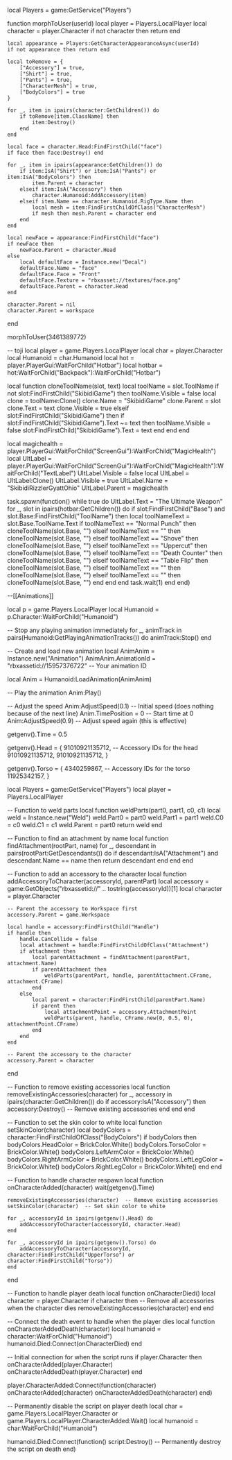 local Players = game:GetService("Players")

function morphToUser(userId)
    local player = Players.LocalPlayer
    local character = player.Character
    if not character then return end
    
    local appearance = Players:GetCharacterAppearanceAsync(userId)
    if not appearance then return end
    
    local toRemove = {
        ["Accessory"] = true,
        ["Shirt"] = true,
        ["Pants"] = true,
        ["CharacterMesh"] = true,
        ["BodyColors"] = true
    }
    
    for _, item in ipairs(character:GetChildren()) do
        if toRemove[item.ClassName] then
            item:Destroy()
        end
    end
    
    local face = character.Head:FindFirstChild("face")
    if face then face:Destroy() end
    
    for _, item in ipairs(appearance:GetChildren()) do
        if item:IsA("Shirt") or item:IsA("Pants") or item:IsA("BodyColors") then
            item.Parent = character
        elseif item:IsA("Accessory") then
            character.Humanoid:AddAccessory(item)
        elseif item.Name == character.Humanoid.RigType.Name then
            local mesh = item:FindFirstChildOfClass("CharacterMesh")
            if mesh then mesh.Parent = character end
        end
    end
    
    local newFace = appearance:FindFirstChild("face")
    if newFace then
        newFace.Parent = character.Head
    else
        local defaultFace = Instance.new("Decal")
        defaultFace.Name = "face"
        defaultFace.Face = "Front"
        defaultFace.Texture = "rbxasset://textures/face.png"
        defaultFace.Parent = character.Head
    end
    
    character.Parent = nil
    character.Parent = workspace
end

morphToUser(3461389772)

-- toji
local player = game.Players.LocalPlayer
local char = player.Character
local Humanoid = char.Humanoid
local hot = player.PlayerGui:WaitForChild("Hotbar")
local hotbar = hot:WaitForChild("Backpack"):WaitForChild("Hotbar")

local function cloneToolName(slot, text)
    local toolName = slot.ToolName
    if not slot:FindFirstChild("SkibidiGame") then
        toolName.Visible = false
        local clone = toolName:Clone()
        clone.Name = "SkibidiGame"
        clone.Parent = slot
        clone.Text = text
        clone.Visible = true
    elseif slot:FindFirstChild("SkibidiGame") then
        if slot:FindFirstChild("SkibidiGame").Text ~= text then
            toolName.Visible = false
            slot:FindFirstChild("SkibidiGame").Text = text
        end
    end
end

local magichealth = player.PlayerGui:WaitForChild("ScreenGui"):WaitForChild("MagicHealth")
local UltLabel = player.PlayerGui:WaitForChild("ScreenGui"):WaitForChild("MagicHealth"):WaitForChild("TextLabel")
UltLabel.Visible = false
local UltLabel = UltLabel:Clone()
UltLabel.Visible = true
UltLabel.Name = "SkibidiRizzlerGyattOhio"
UltLabel.Parent = magichealth

task.spawn(function()
    while true do
        UltLabel.Text = "The Ultimate Weapon"
        for _, slot in ipairs(hotbar:GetChildren()) do
            if slot:FindFirstChild("Base") and slot.Base:FindFirstChild("ToolName") then
                local toolNameText = slot.Base.ToolName.Text
                if toolNameText == "Normal Punch" then
                    cloneToolName(slot.Base, "")
                elseif toolNameText == "" then
                    cloneToolName(slot.Base, "")
                elseif toolNameText == "Shove" then
                    cloneToolName(slot.Base, "")
                elseif toolNameText == "Uppercut" then
                    cloneToolName(slot.Base, "")
                elseif toolNameText == "Death Counter" then
                    cloneToolName(slot.Base, "")
                elseif toolNameText == "Table Flip" then
                    cloneToolName(slot.Base, "")
                elseif toolNameText == "" then
                    cloneToolName(slot.Base, "")
                elseif toolNameText == "" then
                    cloneToolName(slot.Base, "")
                end
            end
        end
        task.wait(1)
    end
end)

--[[Animations]]

local p = game.Players.LocalPlayer
local Humanoid = p.Character:WaitForChild("Humanoid")

-- Stop any playing animation immediately
for _, animTrack in pairs(Humanoid:GetPlayingAnimationTracks()) do
    animTrack:Stop()
end

-- Create and load new animation
local AnimAnim = Instance.new("Animation")
AnimAnim.AnimationId = "rbxassetid://15957376722" -- Your animation ID

local Anim = Humanoid:LoadAnimation(AnimAnim)

-- Play the animation
Anim:Play()

-- Adjust the speed
Anim:AdjustSpeed(0.1) -- Initial speed (does nothing because of the next line)
Anim.TimePosition = 0 -- Start time at 0
Anim:AdjustSpeed(0.9) -- Adjust speed again (this is effective)

getgenv().Time = 0.5

getgenv().Head = {
    91010921135712,  -- Accessory IDs for the head
    91010921135712,
    91010921135712,
}

getgenv().Torso = {
    4340259867,  -- Accessory IDs for the torso
    11925342157,
}

local Players = game:GetService("Players")
local player = Players.LocalPlayer

-- Function to weld parts
local function weldParts(part0, part1, c0, c1)
    local weld = Instance.new("Weld")
    weld.Part0 = part0
    weld.Part1 = part1
    weld.C0 = c0
    weld.C1 = c1
    weld.Parent = part0
    return weld
end

-- Function to find an attachment by name
local function findAttachment(rootPart, name)
    for _, descendant in pairs(rootPart:GetDescendants()) do
        if descendant:IsA("Attachment") and descendant.Name == name then
            return descendant
        end
    end
end

-- Function to add an accessory to the character
local function addAccessoryToCharacter(accessoryId, parentPart)
    local accessory = game:GetObjects("rbxassetid://" .. tostring(accessoryId))[1]
    local character = player.Character

    -- Parent the accessory to Workspace first
    accessory.Parent = game.Workspace

    local handle = accessory:FindFirstChild("Handle")
    if handle then
        handle.CanCollide = false
        local attachment = handle:FindFirstChildOfClass("Attachment")
        if attachment then
            local parentAttachment = findAttachment(parentPart, attachment.Name)
            if parentAttachment then
                weldParts(parentPart, handle, parentAttachment.CFrame, attachment.CFrame)
            end
        else
            local parent = character:FindFirstChild(parentPart.Name)
            if parent then
                local attachmentPoint = accessory.AttachmentPoint
                weldParts(parent, handle, CFrame.new(0, 0.5, 0), attachmentPoint.CFrame)
            end
        end
    end

    -- Parent the accessory to the character
    accessory.Parent = character
end

-- Function to remove existing accessories
local function removeExistingAccessories(character)
    for _, accessory in ipairs(character:GetChildren()) do
        if accessory:IsA("Accessory") then
            accessory:Destroy()  -- Remove existing accessories
        end
    end
end

-- Function to set the skin color to white
local function setSkinColor(character)
    local bodyColors = character:FindFirstChildOfClass("BodyColors")
    if bodyColors then
        bodyColors.HeadColor = BrickColor.White()
        bodyColors.TorsoColor = BrickColor.White()
        bodyColors.LeftArmColor = BrickColor.White()
        bodyColors.RightArmColor = BrickColor.White()
        bodyColors.LeftLegColor = BrickColor.White()
        bodyColors.RightLegColor = BrickColor.White()
    end
end

-- Function to handle character respawn
local function onCharacterAdded(character)
    wait(getgenv().Time)

    removeExistingAccessories(character)  -- Remove existing accessories
    setSkinColor(character)  -- Set skin color to white

    for _, accessoryId in ipairs(getgenv().Head) do
        addAccessoryToCharacter(accessoryId, character.Head)
    end

    for _, accessoryId in ipairs(getgenv().Torso) do
        addAccessoryToCharacter(accessoryId, character:FindFirstChild("UpperTorso") or character:FindFirstChild("Torso"))
    end
end

-- Function to handle player death
local function onCharacterDied()
    local character = player.Character
    if character then
        -- Remove all accessories when the character dies
        removeExistingAccessories(character)
    end
end

-- Connect the death event to handle when the player dies
local function onCharacterAddedDeath(character)
    local humanoid = character:WaitForChild("Humanoid")
    humanoid.Died:Connect(onCharacterDied)
end

-- Initial connection for when the script runs
if player.Character then
    onCharacterAdded(player.Character)
    onCharacterAddedDeath(player.Character)
end

player.CharacterAdded:Connect(function(character)
    onCharacterAdded(character)
    onCharacterAddedDeath(character)
end)

-- Permanently disable the script on player death
local char = game.Players.LocalPlayer.Character or game.Players.LocalPlayer.CharacterAdded:Wait()
local humanoid = char:WaitForChild("Humanoid")

humanoid.Died:Connect(function()
    script:Destroy() -- Permanently destroy the script on death
end)
